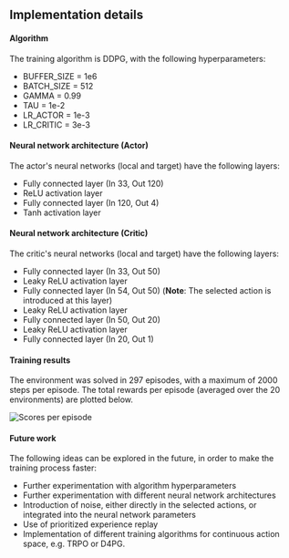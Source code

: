 ## Implementation details

#### Algorithm

The training algorithm is DDPG, with the following hyperparameters:

* BUFFER_SIZE = 1e6  
* BATCH_SIZE = 512        
* GAMMA = 0.99            
* TAU = 1e-2              
* LR_ACTOR = 1e-3         
* LR_CRITIC = 3e-3        

#### Neural network architecture (Actor)

The actor's neural networks (local and target) have the following layers:

* Fully connected layer (In 33, Out 120)
* ReLU activation layer
* Fully connected layer (In 120, Out 4)
* Tanh activation layer

#### Neural network architecture (Critic)

The critic's neural networks (local and target) have the following layers:

* Fully connected layer (In 33, Out 50)
* Leaky ReLU activation layer
* Fully connected layer (In 54, Out 50) (**Note**: The selected action is introduced at this layer)
* Leaky ReLU activation layer
* Fully connected layer (In 50, Out 20)
* Leaky ReLU activation layer
* Fully connected layer (In 20, Out 1)

#### Training results

The environment was solved in 297 episodes, with a maximum of 2000 steps per episode.
The total rewards per episode (averaged over the 20 environments) are plotted below.

![Scores per episode](https://github.com/christos-pan/deep-reinforcement-learning/blob/master/Continuous-Control/scores_per_episode_plot.png)

#### Future work

The following ideas can be explored in the future, in order to make the training process faster:

* Further experimentation with algorithm hyperparameters
* Further experimentation with different neural network architectures
* Introduction of noise, either directly in the selected actions, or integrated into the neural network parameters
* Use of prioritized experience replay
* Implementation of different training algorithms for continuous action space, e.g. TRPO or D4PG.
